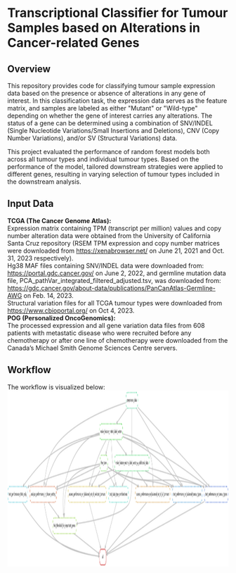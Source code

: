 # Transcriptional Classifier for Tumour Samples based on Alterations in Cancer-related Genes

## Overview

This repository provides code for classifying tumour sample expression data based on the presence or absence of alterations in any gene of interest. In this classification task, the expression data serves as the feature matrix, and samples are labeled as either "Mutant" or "Wild-type" depending on whether the gene of interest carries any alterations. The status of a gene can be determined using a combination of SNV/INDEL (Single Nucleotide Variations/Small Insertions and Deletions), CNV (Copy Number Variations), and/or SV (Structural Variations) data.

This project evaluated the performance of random forest models both across all tumour types and individual tumour types. Based on the performance of the model, tailored downstream strategies were applied to different genes, resulting in varying selection of tumour types included in the downstream analysis.

## Input Data

**TCGA (The Cancer Genome Atlas):**<br/>
Expression matrix containing TPM (transcript per million) values and copy number alteration data were obtained from the University of California Santa Cruz repository (RSEM TPM expression and copy number matrices were downloaded from https://xenabrowser.net/ on June 21, 2021 and Oct. 31, 2023 respectively).<br/>
Hg38 MAF files containing SNV/INDEL data were downloaded from: https://portal.gdc.cancer.gov/ on June 2, 2022, and germline mutation data file, PCA_pathVar_integrated_filtered_adjusted.tsv, was downloaded from: https://gdc.cancer.gov/about-data/publications/PanCanAtlas-Germline-AWG on Feb. 14, 2023.<br/> 
Structural variation files for all TCGA tumour types were downloaded from https://www.cbioportal.org/ on Oct 4, 2023.<br/>
**POG (Personalized OncoGenomics):**<br/>
The processed expression and all gene variation data files from 608 patients with metastatic disease who were recruited before any chemotherapy or after one line of chemotherapy were downloaded from the Canada’s Michael Smith Genome Sciences Centre servers.

## Workflow

The workflow is visualized below: \
<img src="dag.png" width="1500" height="400">
